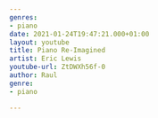 ```yaml
---
genres:
- piano
date: 2021-01-24T19:47:21.000+01:00
layout: youtube
title: Piano Re-Imagined
artist: Eric Lewis
youtube-url: ZtDWXh56f-0
author: Raul
genre:
- piano

---
```

